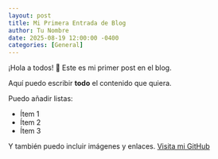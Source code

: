 ```yaml
---
layout: post
title: Mi Primera Entrada de Blog
author: Tu Nombre
date: 2025-08-19 12:00:00 -0400
categories: [General]
---
```


¡Hola a todos! 👋 Este es mi primer post en el blog.

Aquí puedo escribir **todo** el contenido que quiera.

Puedo añadir listas:
- Ítem 1
- Ítem 2
- Ítem 3

Y también puedo incluir imágenes y enlaces.
[Visita mi GitHub](https://github.com/tu-usuario)